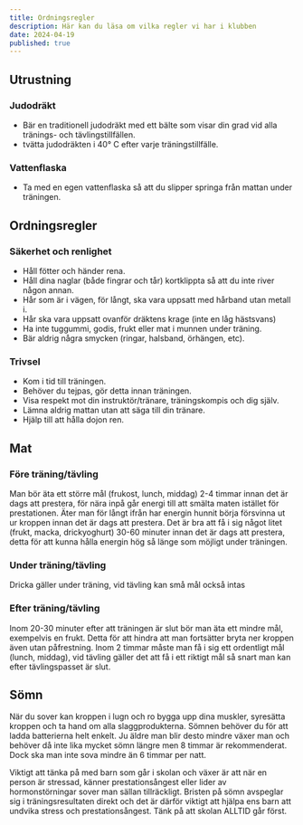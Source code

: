 ```yaml
---
title: Ordningsregler
description: Här kan du läsa om vilka regler vi har i klubben
date: 2024-04-19
published: true
---
```


## Utrustning

### Judodräkt

- Bär en traditionell judodräkt med ett bälte som visar din grad vid alla tränings- och tävlingstillfällen.
- tvätta judodräkten i 40° C efter varje träningstillfälle.

### Vattenflaska

- Ta med en egen vattenflaska så att du slipper springa från mattan under träningen.

## Ordningsregler

### Säkerhet och renlighet

- Håll fötter och händer rena.
- Håll dina naglar (både fingrar och tår) kortklippta så att du inte river någon annan.
- Hår som är i vägen, för långt, ska vara uppsatt med hårband utan metall i.
- Hår ska vara uppsatt ovanför dräktens krage (inte en låg hästsvans)
- Ha inte tuggummi, godis, frukt eller mat i munnen under träning.
- Bär aldrig några smycken (ringar, halsband, örhängen, etc).

### Trivsel

- Kom i tid till träningen.
- Behöver du tejpas, gör detta innan träningen.
- Visa respekt mot din instruktör/tränare, träningskompis och dig själv.
- Lämna aldrig mattan utan att säga till din tränare.
- Hjälp till att hålla dojon ren.

## Mat

### Före träning/tävling

Man bör äta ett större mål (frukost, lunch, middag) 2-4 timmar innan det är dags att prestera, för nära inpå går energi till att smälta maten istället för prestationen. Äter man för långt ifrån har energin hunnit börja försvinna ut ur kroppen innan det är dags att prestera. Det är bra att få i sig något litet (frukt, macka, drickyoghurt) 30-60 minuter innan det är dags att prestera, detta för att kunna hålla energin hög så länge som möjligt under träningen.

### Under träning/tävling

Dricka gäller under träning, vid tävling kan små mål också intas

### Efter träning/tävling

Inom 20-30 minuter efter att träningen är slut bör man äta ett mindre mål, exempelvis en frukt. Detta för att hindra att man fortsätter bryta ner kroppen även utan påfrestning. Inom 2 timmar måste man få i sig ett ordentligt mål (lunch, middag), vid tävling gäller det att få i ett riktigt mål så snart man kan efter tävlingspasset är slut.

## Sömn

När du sover kan kroppen i lugn och ro bygga upp dina muskler, syresätta kroppen och ta hand om alla slaggprodukterna. Sömnen behöver du för att ladda batterierna helt enkelt. Ju äldre man blir desto mindre växer man och behöver då inte lika mycket sömn längre men 8 timmar är rekommenderat. Dock ska man inte sova mindre än 6 timmar per natt.

Viktigt att tänka på med barn som går i skolan och växer är att när en person är stressad, känner prestationsångest eller lider av hormonstörningar sover man sällan tillräckligt. Bristen på
sömn avspeglar sig i träningsresultaten direkt och det är därför viktigt att hjälpa ens barn att undvika stress och prestationsångest. Tänk på att skolan ALLTID går först.
